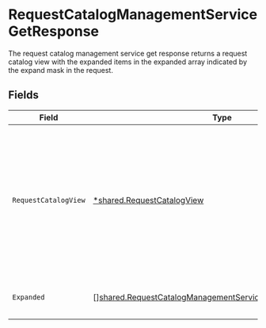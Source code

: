 # RequestCatalogManagementServiceGetResponse

The request catalog management service get response returns a request catalog view with the expanded items in the expanded array indicated by the expand mask in the request.


## Fields

| Field                                                                                                                                           | Type                                                                                                                                            | Required                                                                                                                                        | Description                                                                                                                                     |
| ----------------------------------------------------------------------------------------------------------------------------------------------- | ----------------------------------------------------------------------------------------------------------------------------------------------- | ----------------------------------------------------------------------------------------------------------------------------------------------- | ----------------------------------------------------------------------------------------------------------------------------------------------- |
| `RequestCatalogView`                                                                                                                            | [*shared.RequestCatalogView](../../../pkg/models/shared/requestcatalogview.md)                                                                  | :heavy_minus_sign:                                                                                                                              | The request catalog view contains the serialized request catalog and paths to objects referenced by the request catalog.                        |
| `Expanded`                                                                                                                                      | [][shared.RequestCatalogManagementServiceGetResponseExpanded](../../../pkg/models/shared/requestcatalogmanagementservicegetresponseexpanded.md) | :heavy_minus_sign:                                                                                                                              | List of serialized related objects.                                                                                                             |
